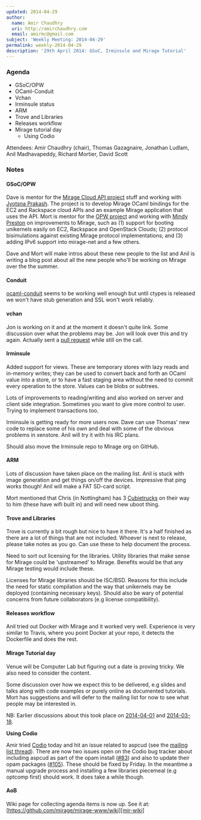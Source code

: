 ```yaml
---
updated: 2014-04-29
author:
  name: Amir Chaudhry
  uri: http://amirchaudhry.com
  email: amirmc@gmail.com
subject: 'Weekly Meeting: 2014-04-29'
permalink: weekly-2014-04-29
description: '29th April 2014: GSoC, Irminsule and Mirage Tutorial'
---
```


### Agenda ###

* GSoC/OPW
* OCaml-Conduit
* Vchan
* Irminsule status
* ARM
* Trove and Libraries
* Releases workflow
* Mirage tutorial day
  * Using Codio

Attendees: Amir Chaudhry (chair), Thomas Gazagnaire, Jonathan Ludlam, 
Anil Madhavapeddy, Richard Mortier, David Scott

### Notes ###

#### GSoC/OPW ####

Dave is mentor for the [Mirage Cloud API project][api] stuff and working
with [Jyotsna Prakash][jp]. The project is to develop Mirage OCaml bindings
for the EC2 and Rackspace cloud APIs and an example Mirage application that
uses the API.  Mort is mentor for the [OPW project][opw] and working with
[Mindy Preston][mp] on improvements to Mirage, such as (1) support for
booting unikernels easily on EC2, Rackspace and OpenStack Clouds; (2)
protocol bisimulations against existing Mirage protocol implementations; and
(3) adding IPv6 support into mirage-net and a few others.

Dave and Mort will make intros about these new people to the list and Anil
is writing a blog post about all the new people who'll be working on Mirage
over the the summer. 

[api]: http://www.google-melange.com/gsoc/project/details/google/gsoc2014/moonlightdrive/5741031244955648
[opw]: https://wiki.gnome.org/OutreachProgramForWomen/2014/MayAugust#Xen_Project
[jp]: http://1000hippos.wordpress.com
[mp]: http://www.somerandomidiot.com

#### Conduit ####

[ocaml-conduit][] seems to be working well enough but until ctypes is
released we won't have stub generation and SSL won't work reliably.

[ocaml-conduit]: https://opam.ocaml.org/packages/conduit/conduit.0.5.0/

#### vchan ####

Jon is working on it and at the moment it doesn't quite link. Some
discussion over what the problems may be.  Jon will look over this and try
again. Actually sent a [pull request][vchan] while still on the call.

[vchan]: https://github.com/mirage/ocaml-vchan/pull/8

#### Irminsule ####

Added support for views. These are temporary stores with lazy reads and
in-memory writes; they can be used to convert back and forth an OCaml value
into a store, or to have a fast staging area without the need to commit
every operation to the store. Values can be blobs or subtrees.

Lots of improvements to reading/writing and also worked on server and client
side integration. Sometimes you want to give more control to user. Trying to
implement transactions too. 

Irminsule is getting ready for more users now. Dave can use Thomas' new code
to replace some of his own and deal with some of the obvious problems in
xenstore. Anil will try it with his IRC plans.

Should also move the Irminsule repo to Mirage org on GitHub.

#### ARM ####

Lots of discussion have taken place on the mailing list. Anil is stuck with
image generation and get things on/off the devices. Impressive that ping
works though!  Anil will make a FAT SD-card script.

Mort mentioned that Chris (in Nottingham) has 3 [Cubietrucks][] on their way
to him (these have wifi built in) and will need new uboot thing. 

[cubieboard]: xen-on-cubieboard2
[Cubietrucks]: http://cubieboard.org/2013/10/30/cubieboard3-cubietruck-is-all-ready/

#### Trove and Libraries

Trove is currently a bit rough but nice to have it there. It's a half
finished as there are a lot of things that are not included. Whoever is next
to release, please take notes as you go. Can use these to help document the
process.

Need to sort out licensing for the libraries. Utility libraries that make
sense for Mirage could be 'upstreamed' to Mirage. Benefits would be that any
Mirage testing would include these.

Licenses for Mirage libraries should be ISC/BSD. Reasons for this include
the need for static compilation and the way that unikernels may be deployed
(containing necessary keys). Should also be wary of potential concerns from
future collaborators (e.g license compatibility).


#### Releases workflow ####

Anil tried out Docker with Mirage and it worked very well. Experience is
very similar to Travis, where you point Docker at your repo, it detects the
Dockerfile and does the rest.


#### Mirage Tutorial day ####

Venue will be Computer Lab but figuring out a date is proving tricky. We
also need to consider the content.  

Some discussion over how we expect this to be delivered, e.g slides and
talks along with code examples or purely online as documented tutorials.
Mort has suggestions and will defer to the mailing list for now to see what
people may be interested in.

NB: Earlier discussions about this took place on [2014-04-01][] and
[2014-03-18][].

[2014-04-01]: /wiki/weekly-2014-04-01#Mirage-tutorial-day
[2014-03-18]: /wiki/weekly-2014-03-18#Mirage-tutorial-day

**Using Codio**

Amir tried [Codio][] today and hit an issue related to aspcud (see the
[mailing list thread][list]). There are now two issues open on the Codio bug
tracker about including aspcud as part of the opam install ([#83][]) and
also to update their opam packages ([#105][]). These should be fixed by
Friday. In the meantime a manual upgrade process and installing a few
libraries piecemeal (e.g optcomp first) should work. It does take a while
though.

[Codio]: https://codio.com
[list]: http://lists.xenproject.org/archives/html/mirageos-devel/2014-04/msg00095.html
[#83]: https://github.com/codio/boxparts/pull/83#issuecomment-41681329
[#105]: https://github.com/codio/boxparts/issues/105

#### AoB ####

Wiki page for collecting agenda items is now up. See it at:
[https://github.com/mirage/mirage-www/wiki][mir-wiki]

[mir-wiki]: https://github.com/mirage/mirage-www/wiki/Call-Agenda

